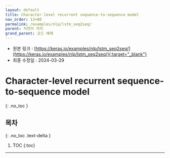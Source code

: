 ```yaml
---
layout: default
title: Character-level recurrent sequence-to-sequence model
nav_order: 13+00
permalink: /examples/nlp/lstm_seq2seq/
parent: 자연어 처리
grand_parent: 코드 예제
---
```


* 원본 링크 : [https://keras.io/examples/nlp/lstm_seq2seq/](https://keras.io/examples/nlp/lstm_seq2seq/){:target="_blank"}
* 최종 수정일 : 2024-03-29

# Character-level recurrent sequence-to-sequence model
{: .no_toc }

## 목차
{: .no_toc .text-delta }

1. TOC
{:toc}

---
